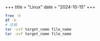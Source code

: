 +++
title = "Linux"
date = "2024-10-15"
+++

```sh
free -h
df -h
# 压缩
tar -cvf target_name file_name
tar -xvf target_name file_name
```